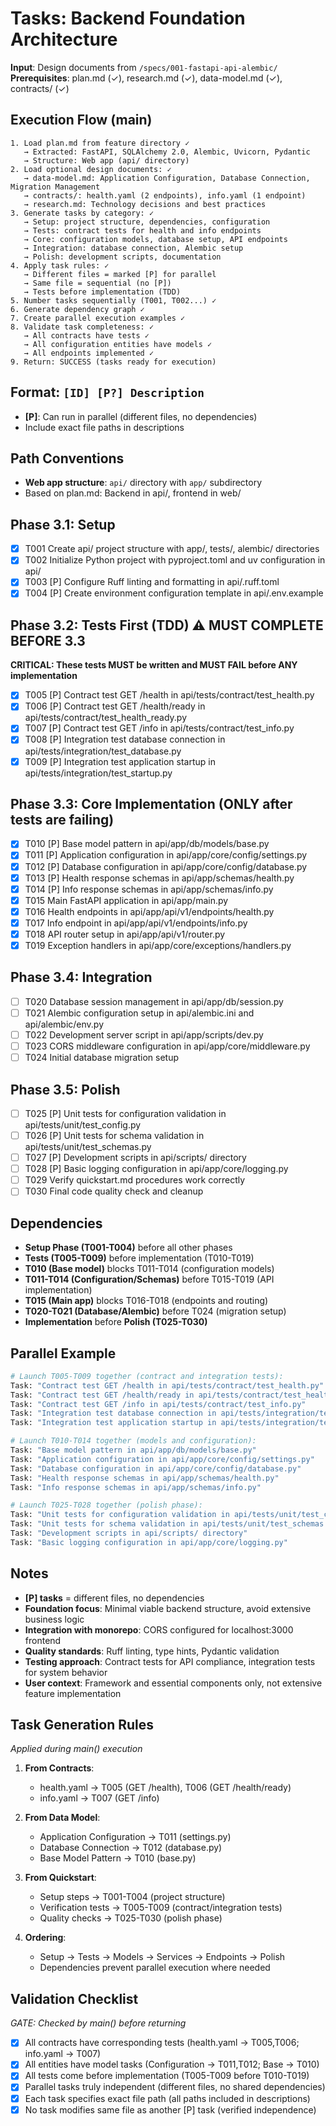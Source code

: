 # Tasks: Backend Foundation Architecture

**Input**: Design documents from `/specs/001-fastapi-api-alembic/`
**Prerequisites**: plan.md (✓), research.md (✓), data-model.md (✓), contracts/ (✓)

## Execution Flow (main)
```
1. Load plan.md from feature directory ✓
   → Extracted: FastAPI, SQLAlchemy 2.0, Alembic, Uvicorn, Pydantic
   → Structure: Web app (api/ directory)
2. Load optional design documents: ✓
   → data-model.md: Application Configuration, Database Connection, Migration Management
   → contracts/: health.yaml (2 endpoints), info.yaml (1 endpoint)
   → research.md: Technology decisions and best practices
3. Generate tasks by category: ✓
   → Setup: project structure, dependencies, configuration
   → Tests: contract tests for health and info endpoints
   → Core: configuration models, database setup, API endpoints
   → Integration: database connection, Alembic setup
   → Polish: development scripts, documentation
4. Apply task rules: ✓
   → Different files = marked [P] for parallel
   → Same file = sequential (no [P])
   → Tests before implementation (TDD)
5. Number tasks sequentially (T001, T002...) ✓
6. Generate dependency graph ✓
7. Create parallel execution examples ✓
8. Validate task completeness: ✓
   → All contracts have tests ✓
   → All configuration entities have models ✓
   → All endpoints implemented ✓
9. Return: SUCCESS (tasks ready for execution)
```

## Format: `[ID] [P?] Description`
- **[P]**: Can run in parallel (different files, no dependencies)
- Include exact file paths in descriptions

## Path Conventions
- **Web app structure**: `api/` directory with `app/` subdirectory
- Based on plan.md: Backend in api/, frontend in web/

## Phase 3.1: Setup
- [x] T001 Create api/ project structure with app/, tests/, alembic/ directories
- [x] T002 Initialize Python project with pyproject.toml and uv configuration in api/
- [x] T003 [P] Configure Ruff linting and formatting in api/.ruff.toml
- [x] T004 [P] Create environment configuration template in api/.env.example

## Phase 3.2: Tests First (TDD) ⚠️ MUST COMPLETE BEFORE 3.3
**CRITICAL: These tests MUST be written and MUST FAIL before ANY implementation**
- [x] T005 [P] Contract test GET /health in api/tests/contract/test_health.py
- [x] T006 [P] Contract test GET /health/ready in api/tests/contract/test_health_ready.py
- [x] T007 [P] Contract test GET /info in api/tests/contract/test_info.py
- [x] T008 [P] Integration test database connection in api/tests/integration/test_database.py
- [x] T009 [P] Integration test application startup in api/tests/integration/test_startup.py

## Phase 3.3: Core Implementation (ONLY after tests are failing)
- [x] T010 [P] Base model pattern in api/app/db/models/base.py
- [x] T011 [P] Application configuration in api/app/core/config/settings.py
- [x] T012 [P] Database configuration in api/app/core/config/database.py
- [x] T013 [P] Health response schemas in api/app/schemas/health.py
- [x] T014 [P] Info response schemas in api/app/schemas/info.py
- [x] T015 Main FastAPI application in api/app/main.py
- [x] T016 Health endpoints in api/app/api/v1/endpoints/health.py
- [x] T017 Info endpoint in api/app/api/v1/endpoints/info.py
- [x] T018 API router setup in api/app/api/v1/router.py
- [x] T019 Exception handlers in api/app/core/exceptions/handlers.py

## Phase 3.4: Integration
- [ ] T020 Database session management in api/app/db/session.py
- [ ] T021 Alembic configuration setup in api/alembic.ini and api/alembic/env.py
- [ ] T022 Development server script in api/app/scripts/dev.py
- [ ] T023 CORS middleware configuration in api/app/core/middleware.py
- [ ] T024 Initial database migration setup

## Phase 3.5: Polish
- [ ] T025 [P] Unit tests for configuration validation in api/tests/unit/test_config.py
- [ ] T026 [P] Unit tests for schema validation in api/tests/unit/test_schemas.py
- [ ] T027 [P] Development scripts in api/scripts/ directory
- [ ] T028 [P] Basic logging configuration in api/app/core/logging.py
- [ ] T029 Verify quickstart.md procedures work correctly
- [ ] T030 Final code quality check and cleanup

## Dependencies
- **Setup Phase (T001-T004)** before all other phases
- **Tests (T005-T009)** before implementation (T010-T019)
- **T010 (Base model)** blocks T011-T014 (configuration models)
- **T011-T014 (Configuration/Schemas)** before T015-T019 (API implementation)
- **T015 (Main app)** blocks T016-T018 (endpoints and routing)
- **T020-T021 (Database/Alembic)** before T024 (migration setup)
- **Implementation** before **Polish (T025-T030)**

## Parallel Example
```bash
# Launch T005-T009 together (contract and integration tests):
Task: "Contract test GET /health in api/tests/contract/test_health.py"
Task: "Contract test GET /health/ready in api/tests/contract/test_health_ready.py"
Task: "Contract test GET /info in api/tests/contract/test_info.py"
Task: "Integration test database connection in api/tests/integration/test_database.py"
Task: "Integration test application startup in api/tests/integration/test_startup.py"

# Launch T010-T014 together (models and configuration):
Task: "Base model pattern in api/app/db/models/base.py"
Task: "Application configuration in api/app/core/config/settings.py"
Task: "Database configuration in api/app/core/config/database.py"
Task: "Health response schemas in api/app/schemas/health.py"
Task: "Info response schemas in api/app/schemas/info.py"

# Launch T025-T028 together (polish phase):
Task: "Unit tests for configuration validation in api/tests/unit/test_config.py"
Task: "Unit tests for schema validation in api/tests/unit/test_schemas.py"
Task: "Development scripts in api/scripts/ directory"
Task: "Basic logging configuration in api/app/core/logging.py"
```

## Notes
- **[P] tasks** = different files, no dependencies
- **Foundation focus**: Minimal viable backend structure, avoid extensive business logic
- **Integration with monorepo**: CORS configured for localhost:3000 frontend
- **Quality standards**: Ruff linting, type hints, Pydantic validation
- **Testing approach**: Contract tests for API compliance, integration tests for system behavior
- **User context**: Framework and essential components only, not extensive feature implementation

## Task Generation Rules
*Applied during main() execution*

1. **From Contracts**:
   - health.yaml → T005 (GET /health), T006 (GET /health/ready)
   - info.yaml → T007 (GET /info)

2. **From Data Model**:
   - Application Configuration → T011 (settings.py)
   - Database Connection → T012 (database.py)
   - Base Model Pattern → T010 (base.py)

3. **From Quickstart**:
   - Setup steps → T001-T004 (project structure)
   - Verification tests → T005-T009 (contract/integration tests)
   - Quality checks → T025-T030 (polish phase)

4. **Ordering**:
   - Setup → Tests → Models → Services → Endpoints → Polish
   - Dependencies prevent parallel execution where needed

## Validation Checklist
*GATE: Checked by main() before returning*

- [x] All contracts have corresponding tests (health.yaml → T005,T006; info.yaml → T007)
- [x] All entities have model tasks (Configuration → T011,T012; Base → T010)
- [x] All tests come before implementation (T005-T009 before T010-T019)
- [x] Parallel tasks truly independent (different files, no shared dependencies)
- [x] Each task specifies exact file path (all paths included in descriptions)
- [x] No task modifies same file as another [P] task (verified independence)